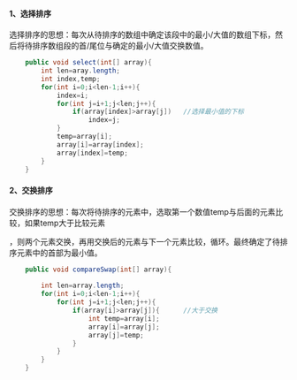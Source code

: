 #### 1、选择排序

​		选择排序的思想：每次从待排序的数组中确定该段中的最小/大值的数组下标，然后将待排序数组段的首/尾位与确定的最小/大值交换数值。

```java
	public void select(int[] array){
		int len=aray.length;
		int index,temp;
		for(int i=0;i<len-1;i++){
			index=i;
			for(int j=i+1;j<len;j++){
				if(array[index]>array[j])	//选择最小值的下标
					index=j;
			}
			temp=array[i];
			array[i]=array[index];
			array[index]=temp;
		}
	}
```



#### 2、交换排序

​		交换排序的思想：每次将待排序的元素中，选取第一个数值temp与后面的元素比较，如果temp大于比较元素

，则两个元素交换，再用交换后的元素与下一个元素比较，循环。最终确定了待排序元素中的首部为最小值。

```java
	public void compareSwap(int[] array){
	
		int len=array.length;
		for(int i=0;i<len-1;i++){
			for(int j=i+1;j<len;j++){
				if(array[i]>array[j]){		//大于交换
					int temp=array[i];
					array[i]=array[j];
					array[j]=temp;
				}
			}
		}
	}
```





